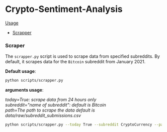 # Crypto-Sentiment-Analysis

[Usage](#usage)
* [Scrapper](#scrapper)


### Scraper
The `scrapper.py` script is used to scrape data from specified subreddits. By default, it scrapes data for the `Bitcoin` subreddit from January 2021.

**Default usage**:
```bash
python scripts/scrapper.py
```
**arguments usage**:

*today=True: scrape data from 24 hours only*\
*subreddit="name of subreddit": default is Bitcoin*\
*path=The path to scrape the data default is data/raw/subreddit_submissions.csv*
```bash
python scripts/scrapper.py --today True --subreddit CryptoCurrency --path path/to/desired/dir
```
